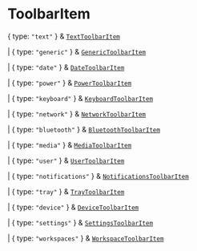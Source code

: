 # **ToolbarItem**

{ type: `"text"` } & [`TextToolbarItem`](./TextToolbarItem)

| { type: `"generic"` } & [`GenericToolbarItem`](./GenericToolbarItem)

| { type: `"date"` } & [`DateToolbarItem`](./DateToolbarItem)

| { type: `"power"` } & [`PowerToolbarItem`](./PowerToolbarItem)

| { type: `"keyboard"` } & [`KeyboardToolbarItem`](./KeyboardToolbarItem)

| { type: `"network"` } & [`NetworkToolbarItem`](./NetworkToolbarItem)

| { type: `"bluetooth"` } & [`BluetoothToolbarItem`](./BluetoothToolbarItem)

| { type: `"media"` } & [`MediaToolbarItem`](./MediaToolbarItem)

| { type: `"user"` } & [`UserToolbarItem`](./UserToolbarItem)

| { type: `"notifications"` } &
[`NotificationsToolbarItem`](./NotificationsToolbarItem)

| { type: `"tray"` } & [`TrayToolbarItem`](./TrayToolbarItem)

| { type: `"device"` } & [`DeviceToolbarItem`](./DeviceToolbarItem)

| { type: `"settings"` } & [`SettingsToolbarItem`](./SettingsToolbarItem)

| { type: `"workspaces"` } & [`WorkspaceToolbarItem`](./WorkspaceToolbarItem)
